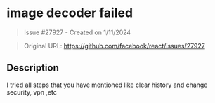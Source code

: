 # image decoder failed

> Issue #27927 - Created on 1/11/2024

> Original URL: https://github.com/facebook/react/issues/27927

## Description

I tried all steps that you have mentioned like clear history and change security, vpn ,etc
